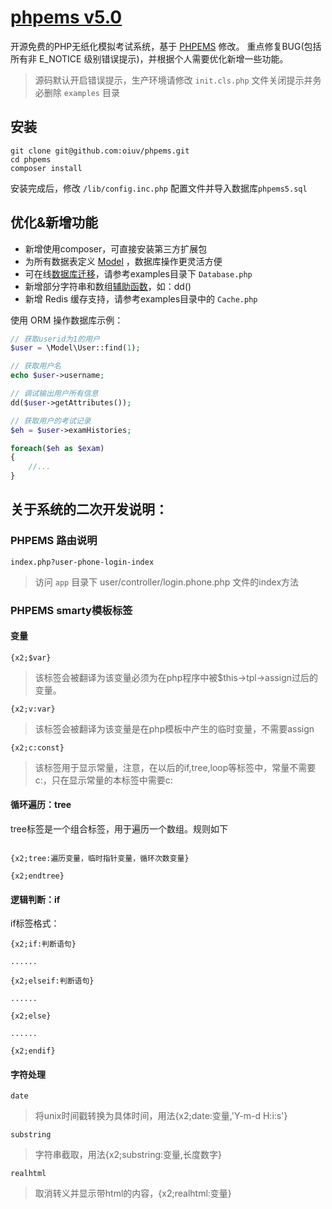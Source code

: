 # [phpems v5.0](https://phpems.is.js.cn)

开源免费的PHP无纸化模拟考试系统，基于 [PHPEMS](http://www.phpems.net) 修改。
重点修复BUG(包括所有非 E_NOTICE 级别错误提示)，并根据个人需要优化新增一些功能。

> 源码默认开启错误提示，生产环境请修改 `init.cls.php` 文件关闭提示并务必删除 `examples` 目录

## 安装

    git clone git@github.com:oiuv/phpems.git
    cd phpems
    composer install
    
安装完成后，修改 `/lib/config.inc.php` 配置文件并导入数据库`phpems5.sql`

## 优化&新增功能

- 新增使用composer，可直接安装第三方扩展包
- 为所有数据表定义 [Model](https://laravel-china.org/docs/laravel/5.6/eloquent/1403) ，数据库操作更灵活方便
- 可在线[数据库迁移](https://laravel-china.org/docs/laravel/5.6/migrations/1400)，请参考examples目录下 `Database.php`
- 新增部分字符串和数组[辅助函数](https://laravel-china.org/docs/laravel/5.6/helpers/1391)，如：dd()
- 新增 Redis 缓存支持，请参考examples目录中的 `Cache.php`

使用 ORM 操作数据库示例：
````php
// 获取userid为1的用户
$user = \Model\User::find(1);

// 获取用户名
echo $user->username;

// 调试输出用户所有信息
dd($user->getAttributes());

// 获取用户的考试记录
$eh = $user->examHistories;

foreach($eh as $exam)
{
    //...
}
````

## 关于系统的二次开发说明：

### PHPEMS 路由说明

    index.php?user-phone-login-index
    
> 访问 `app` 目录下 user/controller/login.phone.php 文件的index方法

### PHPEMS smarty模板标签

#### 变量
    
    {x2;$var}

> 该标签会被翻译为<?php echo 变量; ?>该变量必须为在php程序中被$this->tpl->assign过后的变量。

    {x2;v:var}

> 该标签会被翻译为<?php echo $var; ?>该变量是在php模板中产生的临时变量，不需要assign

    {x2;c:const}

> 该标签用于显示常量，注意，在以后的if,tree,loop等标签中，常量不需要c:，只在显示常量的本标签中需要c:

#### 循环遍历：tree

tree标签是一个组合标签，用于遍历一个数组。规则如下
````

{x2;tree:遍历变量，临时指针变量，循环次数变量}

{x2;endtree}

````

#### 逻辑判断：if

if标签格式：
````
{x2;if:判断语句}

......

{x2;elseif:判断语句}

......

{x2;else}

......

{x2;endif}

````

#### 字符处理

    date

> 将unix时间戳转换为具体时间，用法{x2;date:变量,'Y-m-d H:i:s'}

    substring

> 字符串截取，用法{x2;substring:变量,长度数字}

    realhtml

> 取消转义并显示带html的内容，{x2;realhtml:变量}
